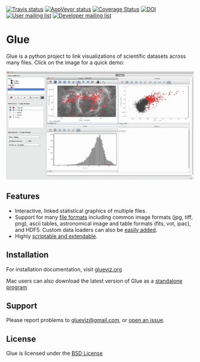 
[![Travis status](https://img.shields.io/travis/glue/glue-viz/master.svg)](https://travis-ci.org/glue-viz/glue?branch=master)
[![AppVeyor status](https://img.shields.io/appveyor/ci/glue-viz/glue/master.svg)](https://ci.appveyor.com/project/glue-viz/glue/branch/master)
[![Coverage Status](https://coveralls.io/repos/glue-viz/glue/badge.svg)](https://coveralls.io/r/glue-viz/glue)
[![DOI](https://zenodo.org/badge/doi/10.5281/zenodo.13866.svg)](http://dx.doi.org/10.5281/zenodo.13866)
[![User mailing list](http://img.shields.io/badge/mailing%20list-users-green.svg?style=flat)](https://groups.google.com/forum/#!forum/glue-viz)
[![Developer mailing list](http://img.shields.io/badge/mailing%20list-development-green.svg?style=flat)](https://groups.google.com/forum/#!forum/glue-viz-dev)



Glue
====

Glue is a python project to link visualizations of scientific datasets
across many files. Click on the image for a quick demo:

[![Glue demo](doc/readme.gif)](http://vimeo.com/53378575)

Features
--------
- Interactive, linked statistical graphics of multiple files.
- Support for many [file formats](http://www.glueviz.org/en/latest/faq.html#what-data-formats-does-glue-understand) including common image formats (jpg, tiff, png), ascii tables, astronomical image and table formats (fits, vot, ipac), and HDF5. Custom data loaders can also be [easily added](http://www.glueviz.org/en/latest/customization.html#custom-data-loaders).
- Highly [scriptable and extendable](http://www.glueviz.org/en/latest/coding_with_glue.html).

Installation
------------

For installation documentation, visit [glueviz.org](http://glueviz.org)

Mac users can also download the latest version of Glue as a [standalone
program](http://mac.glueviz.org)

Support
-------
Please report problems to glueviz@gmail.com, or [open an issue](https://github.com/glue-viz/glue/issues?state=open).

License
-------
Glue is licensed under the [BSD License](https://github.com/glue-viz/glue/blob/master/LICENSE)
